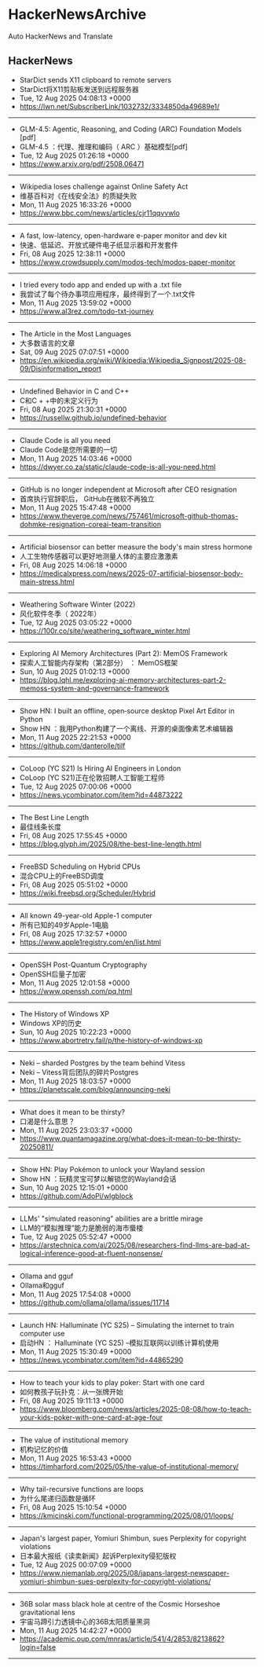 # HackerNewsArchive
Auto HackerNews and Translate

## HackerNews
* StarDict sends X11 clipboard to remote servers
* StarDict将X11剪贴板发送到远程服务器
* Tue, 12 Aug 2025 04:08:13 +0000
* https://lwn.net/SubscriberLink/1032732/3334850da49689e1/
----
* GLM-4.5: Agentic, Reasoning, and Coding (ARC) Foundation Models [pdf]
* GLM-4.5 ：代理、推理和编码（ ARC ）基础模型[pdf]
* Tue, 12 Aug 2025 01:26:18 +0000
* https://www.arxiv.org/pdf/2508.06471
----
* Wikipedia loses challenge against Online Safety Act
* 维基百科对《在线安全法》的质疑失败
* Mon, 11 Aug 2025 16:33:26 +0000
* https://www.bbc.com/news/articles/cjr11qqvvwlo
----
* A fast, low-latency, open-hardware e-paper monitor and dev kit
* 快速、低延迟、开放式硬件电子纸显示器和开发套件
* Fri, 08 Aug 2025 12:38:11 +0000
* https://www.crowdsupply.com/modos-tech/modos-paper-monitor
----
* I tried every todo app and ended up with a .txt file
* 我尝试了每个待办事项应用程序，最终得到了一个.txt文件
* Mon, 11 Aug 2025 13:59:02 +0000
* https://www.al3rez.com/todo-txt-journey
----
* The Article in the Most Languages
* 大多数语言的文章
* Sat, 09 Aug 2025 07:07:51 +0000
* https://en.wikipedia.org/wiki/Wikipedia:Wikipedia_Signpost/2025-08-09/Disinformation_report
----
* Undefined Behavior in C and C++
* C和C + +中的未定义行为
* Fri, 08 Aug 2025 21:30:31 +0000
* https://russellw.github.io/undefined-behavior
----
* Claude Code is all you need
* Claude Code是您所需要的一切
* Mon, 11 Aug 2025 14:03:46 +0000
* https://dwyer.co.za/static/claude-code-is-all-you-need.html
----
* GitHub is no longer independent at Microsoft after CEO resignation
* 首席执行官辞职后， GitHub在微软不再独立
* Mon, 11 Aug 2025 15:47:48 +0000
* https://www.theverge.com/news/757461/microsoft-github-thomas-dohmke-resignation-coreai-team-transition
----
* Artificial biosensor can better measure the body's main stress hormone
* 人工生物传感器可以更好地测量人体的主要应激激素
* Fri, 08 Aug 2025 14:06:18 +0000
* https://medicalxpress.com/news/2025-07-artificial-biosensor-body-main-stress.html
----
* Weathering Software Winter (2022)
* 风化软件冬季（ 2022年）
* Tue, 12 Aug 2025 03:05:22 +0000
* https://100r.co/site/weathering_software_winter.html
----
* Exploring AI Memory Architectures (Part 2): MemOS Framework
* 探索人工智能内存架构（第2部分） ： MemOS框架
* Sun, 10 Aug 2025 01:02:13 +0000
* https://blog.lqhl.me/exploring-ai-memory-architectures-part-2-memoss-system-and-governance-framework
----
* Show HN: I built an offline, open‑source desktop Pixel Art Editor in Python
* Show HN ：我用Python构建了一个离线、开源的桌面像素艺术编辑器
* Mon, 11 Aug 2025 22:21:53 +0000
* https://github.com/danterolle/tilf
----
* CoLoop (YC S21) Is Hiring AI Engineers in London
* CoLoop (YC S21)正在伦敦招聘人工智能工程师
* Tue, 12 Aug 2025 07:00:06 +0000
* https://news.ycombinator.com/item?id=44873222
----
* The Best Line Length
* 最佳线条长度
* Fri, 08 Aug 2025 17:55:45 +0000
* https://blog.glyph.im/2025/08/the-best-line-length.html
----
* FreeBSD Scheduling on Hybrid CPUs
* 混合CPU上的FreeBSD调度
* Fri, 08 Aug 2025 05:51:02 +0000
* https://wiki.freebsd.org/Scheduler/Hybrid
----
* All known 49-year-old Apple-1 computer
* 所有已知的49岁Apple-1电脑
* Fri, 08 Aug 2025 17:32:57 +0000
* https://www.apple1registry.com/en/list.html
----
* OpenSSH Post-Quantum Cryptography
* OpenSSH后量子加密
* Mon, 11 Aug 2025 12:01:58 +0000
* https://www.openssh.com/pq.html
----
* The History of Windows XP
* Windows XP的历史
* Sun, 10 Aug 2025 10:22:23 +0000
* https://www.abortretry.fail/p/the-history-of-windows-xp
----
* Neki – sharded Postgres by the team behind Vitess
* Neki – Vitess背后团队的碎片Postgres
* Mon, 11 Aug 2025 18:03:57 +0000
* https://planetscale.com/blog/announcing-neki
----
* What does it mean to be thirsty?
* 口渴是什么意思？
* Mon, 11 Aug 2025 23:03:37 +0000
* https://www.quantamagazine.org/what-does-it-mean-to-be-thirsty-20250811/
----
* Show HN: Play Pokémon to unlock your Wayland session
* Show HN ：玩精灵宝可梦以解锁您的Wayland会话
* Sun, 10 Aug 2025 12:15:01 +0000
* https://github.com/AdoPi/wlgblock
----
* LLMs' "simulated reasoning" abilities are a brittle mirage
* LLM的“模拟推理”能力是脆弱的海市蜃楼
* Tue, 12 Aug 2025 05:52:47 +0000
* https://arstechnica.com/ai/2025/08/researchers-find-llms-are-bad-at-logical-inference-good-at-fluent-nonsense/
----
* Ollama and gguf
* Ollama和gguf
* Mon, 11 Aug 2025 17:54:08 +0000
* https://github.com/ollama/ollama/issues/11714
----
* Launch HN: Halluminate (YC S25) – Simulating the internet to train computer use
* 启动HN ： Halluminate (YC S25) –模拟互联网以训练计算机使用
* Mon, 11 Aug 2025 15:30:49 +0000
* https://news.ycombinator.com/item?id=44865290
----
* How to teach your kids to play poker: Start with one card
* 如何教孩子玩扑克：从一张牌开始
* Fri, 08 Aug 2025 19:11:13 +0000
* https://www.bloomberg.com/news/articles/2025-08-08/how-to-teach-your-kids-poker-with-one-card-at-age-four
----
* The value of institutional memory
* 机构记忆的价值
* Mon, 11 Aug 2025 16:53:43 +0000
* https://timharford.com/2025/05/the-value-of-institutional-memory/
----
* Why tail-recursive functions are loops
* 为什么尾递归函数是循环
* Fri, 08 Aug 2025 15:10:54 +0000
* https://kmicinski.com/functional-programming/2025/08/01/loops/
----
* Japan's largest paper, Yomiuri Shimbun, sues Perplexity for copyright violations
* 日本最大报纸《读卖新闻》起诉Perplexity侵犯版权
* Tue, 12 Aug 2025 00:07:09 +0000
* https://www.niemanlab.org/2025/08/japans-largest-newspaper-yomiuri-shimbun-sues-perplexity-for-copyright-violations/
----
* 36B solar mass black hole at centre of the Cosmic Horseshoe gravitational lens
* 宇宙马蹄引力透镜中心的36B太阳质量黑洞
* Mon, 11 Aug 2025 14:42:27 +0000
* https://academic.oup.com/mnras/article/541/4/2853/8213862?login=false
----

